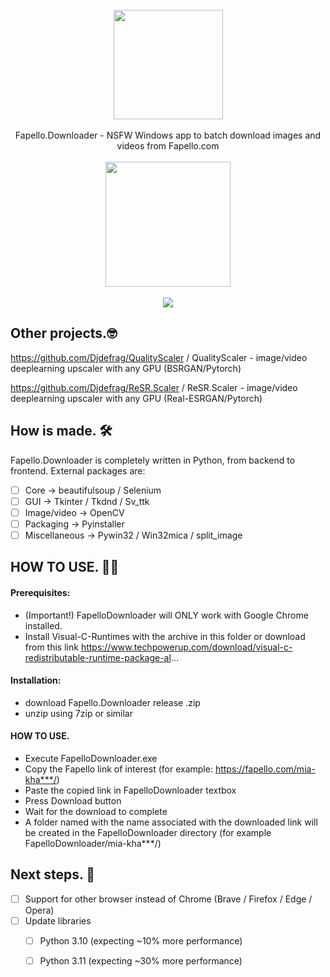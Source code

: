 <div align="center">
    <br>
    <img src="https://user-images.githubusercontent.com/32263112/205343453-e2f61261-3fb4-4d9b-8fe7-2be67fc0fcfb.png" width="175"> </a> 
    <br><br> Fapello.Downloader - NSFW Windows app to batch download images and videos from Fapello.com <br><br>
    <a href="https://jangystudio.itch.io/fapellodownloader">
         <img src="https://user-images.githubusercontent.com/86362423/162710522-c40c4f39-a6b9-48bc-84bc-1c6b78319f01.png" width="200">
    </a>
</div>

<br>

<div align="center">
    <img src="https://user-images.githubusercontent.com/32263112/205343688-74447412-0f9d-4177-90fe-d0567b03fb80.png"> </a> 
</div>


## Other projects.🤓

https://github.com/Djdefrag/QualityScaler / QualityScaler - image/video deeplearning upscaler with any GPU (BSRGAN/Pytorch)

https://github.com/Djdefrag/ReSR.Scaler / ReSR.Scaler - image/video deeplearning upscaler with any GPU (Real-ESRGAN/Pytorch)


## How is made. 🛠

Fapello.Downloader is completely written in Python, from backend to frontend. External packages are:
- [ ] Core -> beautifulsoup / Selenium
- [ ] GUI -> Tkinter / Tkdnd / Sv_ttk
- [ ] Image/video -> OpenCV
- [ ] Packaging   -> Pyinstaller
- [ ] Miscellaneous -> Pywin32 / Win32mica / split_image

## HOW TO USE. 👨‍💻
#### Prerequisites: 
* (Important!) FapelloDownloader will ONLY work with Google Chrome installed.
* Install Visual-C-Runtimes with the archive in this folder or download from this link https://www.techpowerup.com/download/visual-c-redistributable-runtime-package-al...
  
#### Installation:
 * download Fapello.Downloader release .zip
 * unzip using 7zip or similar

#### HOW TO USE.
* Execute FapelloDownloader.exe
* Copy the Fapello link of interest (for example: https://fapello.com/mia-kha***/)
* Paste the copied link in FapelloDownloader textbox
* Press Download button
* Wait for the download to complete
* A folder named with the name associated with the downloaded link will be created in the FapelloDownloader directory (for example FapelloDownloader/mia-kha***/)

## Next steps. 🤫
- [ ] Support for other browser instead of Chrome (Brave / Firefox / Edge / Opera)
- [ ] Update libraries 
    - [ ] Python 3.10 (expecting ~10% more performance) 
    - [ ] Python 3.11 (expecting ~30% more performance)

